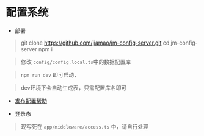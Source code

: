 # 配置系统

* 部署

> git clone https://github.com/jiamao/jm-config-server.git
> cd jm-config-server
> npm i

> 修改 `config/config.local.ts`中的数据配置库

> `npm run dev` 即可启动，  

> dev环境下会自动生成表，只需配置库名即可

* [发布配置帮助](./docs/发布脚本配置.md)

* 登录态
 > 现写死在 `app/middleware/access.ts` 中，请自行处理

